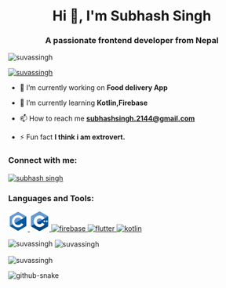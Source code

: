 <h1 align="center">Hi 👋, I'm Subhash Singh</h1>
<h3 align="center">A passionate frontend developer from Nepal</h3>

<p align="left"> <img src="https://komarev.com/ghpvc/?username=suvassingh&label=Profile%20views&color=0e75b6&style=flat" alt="suvassingh" /> </p>

<p align="left"> <a href="https://github.com/ryo-ma/github-profile-trophy"><img src="https://github-profile-trophy.vercel.app/?username=suvassingh" alt="suvassingh" /></a> </p>

- 🔭 I’m currently working on **Food delivery App**

- 🌱 I’m currently learning **Kotlin,Firebase**

- 📫 How to reach me **subhashsingh.2144@gmail.com**

- ⚡ Fun fact **I think i am extrovert.**

<h3 align="left">Connect with me:</h3>
<p align="left">
<a href="https://linkedin.com/in/subhash singh" target="blank"><img align="center" src="https://raw.githubusercontent.com/rahuldkjain/github-profile-readme-generator/master/src/images/icons/Social/linked-in-alt.svg" alt="subhash singh" height="30" width="40" /></a>
</p>

<h3 align="left">Languages and Tools:</h3>
<p align="left"> <a href="https://www.cprogramming.com/" target="_blank" rel="noreferrer"> <img src="https://raw.githubusercontent.com/devicons/devicon/master/icons/c/c-original.svg" alt="c" width="40" height="40"/> </a> <a href="https://www.w3schools.com/cpp/" target="_blank" rel="noreferrer"> <img src="https://raw.githubusercontent.com/devicons/devicon/master/icons/cplusplus/cplusplus-original.svg" alt="cplusplus" width="40" height="40"/> </a> <a href="https://firebase.google.com/" target="_blank" rel="noreferrer"> <img src="https://www.vectorlogo.zone/logos/firebase/firebase-icon.svg" alt="firebase" width="40" height="40"/> </a> <a href="https://flutter.dev" target="_blank" rel="noreferrer"> <img src="https://www.vectorlogo.zone/logos/flutterio/flutterio-icon.svg" alt="flutter" width="40" height="40"/> </a> <a href="https://kotlinlang.org" target="_blank" rel="noreferrer"> <img src="https://www.vectorlogo.zone/logos/kotlinlang/kotlinlang-icon.svg" alt="kotlin" width="40" height="40"/> </a> </p>

<p><img align="left" src="https://github-readme-stats.vercel.app/api/top-langs?username=suvassingh&show_icons=true&locale=en&layout=compact" alt="suvassingh" /></p>

<p>&nbsp;<img align="center" src="https://github-readme-stats.vercel.app/api?username=suvassingh&show_icons=true&locale=en" alt="suvassingh" /></p>

<p><img align="center" src="https://github-readme-streak-stats.herokuapp.com/?user=suvassingh&" alt="suvassingh" /></p>



<picture>
  <source media="(prefers-color-scheme: dark)" srcset="https://raw.githubusercontent.com/tobiasmeyhoefer/tobiasmeyhoefer/output/github-snake-dark.svg" />
  <source media="(prefers-color-scheme: light)" srcset="https://raw.githubusercontent.com/tobiasmeyhoefer/tobiasmeyhoefer/output/github-snake.svg" />
  <img alt="github-snake" src="https://raw.githubusercontent.com/tobiasmeyhoefer/tobiasmeyhoefer/output/github-snake.svg" />
</picture>
